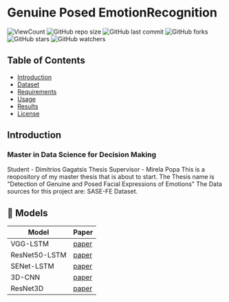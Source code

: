 # Genuine Posed EmotionRecognition
![ViewCount](https://views.whatilearened.today/views/github/dimgag/Genuine-Posed-EmotionRecognition.svg)
![GitHub repo size](https://img.shields.io/github/repo-size/dimgag/Genuine-Posed-EmotionRecognition)
![GitHub last commit](https://img.shields.io/github/last-commit/dimgag/Genuine-Posed-EmotionRecognition)
![GitHub forks](https://img.shields.io/github/forks/dimgag/Genuine-Posed-EmotionRecognition?style=social)
![GitHub stars](https://img.shields.io/github/stars/dimgag/Genuine-Posed-EmotionRecognition?style=social)
![GitHub watchers](https://img.shields.io/github/watchers/dimgag/Genuine-Posed-EmotionRecognition?style=social)

## Table of Contents
- [Introduction](#introduction)
- [Dataset](#dataset)
- [Requirements](#requirements)
- [Usage](#usage)
- [Results](#results)
- [License](#license)

## Introduction
### Master in Data Science for Decision Making
Student - Dimitrios Gagatsis
Thesis Supervisor - Mirela Popa
This is a reopository of my master thesis that is about to start.
The Thesis name is "Detection of Genuine and Posed Facial Expressions of Emotions"
The Data sources for this project are: SASE-FE Dataset.

## 🚀 Models
<!-- Generate table -->

| Model | Paper |
|  ---  |  ---  |
| VGG-LSTM | [paper](https://www.researchgate.net/publication/339836787_Pedestrian_Navigation_Method_Based_on_Machine_Learning_and_Gait_Feature_Assistance) | 
| ResNet50-LSTM |[paper](https://www.hindawi.com/journals/wcmc/2020/8909458/) |
| SENet-LSTM | [paper](https://ieeexplore.ieee.org/document/9568952) |
| 3D-CNN | [paper](https://keras.io/examples/vision/3D_image_classification/#:~:text=A%203D%20CNN%20is%20simply,learning%20representations%20for%20volumetric%20data.) |
| ResNet3D | [paper](https://paperswithcode.com/model/resnet-3d?variant=resnet-3d-18) |

